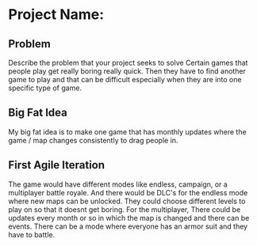 # Project Name:

## Problem
Describe the problem that your project seeks to solve
Certain games that people play get really boring really quick. Then they have to find another game to play and that can be difficult especially when they are into one specific type of game.

## Big Fat Idea
My big fat idea is to make one game that has monthly updates where the game / map changes consistently to drag people in.  

## First Agile Iteration
The game would have different modes like endless, campaign, or a multiplayer battle royale. And there would be DLC's for the endless mode where new maps can be unlocked. They could choose different levels to play on so that it doesnt get boring. For the multiplayer, There could be updates every month or so in which the map is changed and there can be events. There can be a mode where everyone has an armor suit and they have to battle.
